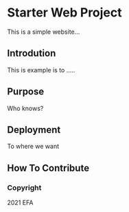 # Starter Web Project
This is a simple website...

## Introdution
This is example is to .....

## Purpose
Who knows?

## Deployment
To where we want

## How To Contribute


### Copyright
2021 EFA
